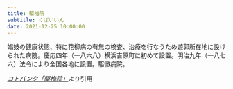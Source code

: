 ```yaml
---
title: 駆梅院
subtitle: くばいいん
date: 2021-12-25 10:00:00
---
```


娼妓の健康状態、特に花柳病の有無の検査、治療を行なうため遊郭所在地に設けられた病院。慶応四年（一八六八）横浜吉原町に初めて設置。明治九年（一八七六）法令により全国各地に設置。駆黴病院。

<cite>[コトバンク「駆梅院」](https://kotobank.jp/word/%E9%A7%86%E6%A2%85%E9%99%A2)</cite>より引用